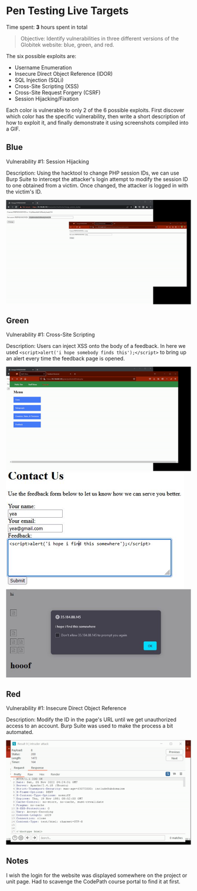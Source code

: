 # Pen Testing Live Targets

Time spent: **3** hours spent in total

> Objective: Identify vulnerabilities in three different versions of the Globitek website: blue, green, and red.

The six possible exploits are:

* Username Enumeration
* Insecure Direct Object Reference (IDOR)
* SQL Injection (SQLi)
* Cross-Site Scripting (XSS)
* Cross-Site Request Forgery (CSRF)
* Session Hijacking/Fixation

Each color is vulnerable to only 2 of the 6 possible exploits. First discover which color has the specific vulnerability, then write a short description of how to exploit it, and finally demonstrate it using screenshots compiled into a GIF.

## Blue

Vulnerability #1: Session Hijacking

Description: Using the hacktool to change PHP session IDs, we can use Burp Suite to intercept the attacker's login attempt to modify the session ID to one obtained from a victim. Once changed, the attacker is logged in with the victim's ID.

<img src="blue-vuln1.gif">


## Green

Vulnerability #1: Cross-Site Scripting

Description: Users can inject XSS onto the body of a feedback. In here we used ```<script>alert('i hope somebody finds this');</script>``` to bring up an alert every time the feedback page is opened.

<img src="green-vuln1.gif">
<img src="xss1.jpg">
<img src="xss2.jpg">


## Red

Vulnerability #1: Insecure Direct Object Reference

Description: Modify the ID in the page's URL until we get unauthorized access to an account. Burp Suite was used to make the process a bit automated.

<img src="red-vuln1.gif">


## Notes

I wish the login for the website was displayed somewhere on the project or unit page. Had to scavenge the CodePath course portal to find it at first.

